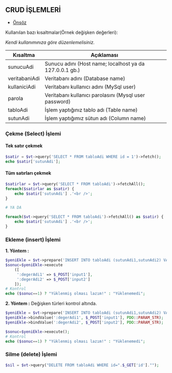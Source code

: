 ## CRUD İŞLEMLERİ

- [Önsöz](https://github.com/cicekhasan/DersNotlarim)


Kullanılan bazı kısaltmalar(Örnek değişken değerleri):

*Kendi kullanımınıza göre düzenlemelisiniz.*

| Kısaltma | Açıklaması |
| ---- | ---- |
| sunucuAdi     | Sunucu adını (Host name; localhost ya da 127.0.0.1 gb.)   |
| veritabaniAdi | Veritabanı adını (Database name)                      |
| kullaniciAdi  | Veritabanı kullanıcı adını (MySql user)               |
| parola        | Veritabanı kullanıcı parolasını (Mysql user password) |
| tabloAdi      | İşlem yaptığınız tablo adı (Table name)               |
| sutunAdi      | İşlem yaptığımız sütun adı (Column name)              |


### Çekme (Select) İşlemi

#### Tek satır çekmek
```php
$satir = $vt->query('SELECT * FROM tabloAdi WHERE id = 1')->fetch();
echo $satir['sutunAdi'];
```

#### Tüm satırları çekmek
```php
$satirlar = $vt->query('SELECT * FROM tabloAdi')->fetchAll();
foreach($satirlar as $satir) {
    echo $satir['sutunAdi'] .'<br />';
}

# YA DA

foreach($vt->query('SELECT * FROM tabloAdi')->fetchAll() as $satir) {
    echo $satir['sutunAdi'] .'<br />';
}
```

### Ekleme (insert) İşlemi

**1. Yöntem :** 
```php
$yeniEkle = $vt->prepare('INSERT INTO tabloAdi (sutunAdi1,sutunAdi2) VALUES (:degerAdi1,:degerAdi2)');
$sonuc=$yeniEkle->execute
	([
	 ':degerAdi1' => $_POST['input1'],
	 ':degerAdi2' => $_POST['input2']
	]);
# Kontrol
echo ($sonuc==1) ? "Yüklenmiş olması lazım!" : "Yüklenemedi";
```

**2. Yöntem :** Değişken türleri kontrol altında.
```php
$yeniEkle = $vt->prepare('INSERT INTO tabloAdi (sutunAdi1,sutunAdi2) VALUES (:degerAdi1,:degerAdi2)');
$yeniEkle->bindValue(':degerAdi1', $_POST['input1'], PDO::PARAM_STR);
$yeniEkle->bindValue(':degerAdi2', $_POST['input2'], PDO::PARAM_STR);

$sonuc=$yeniEkle->execute();
# Kontrol
echo ($sonuc==1) ? "Yüklenmiş olması lazım!" : "Yüklenemedi";
```


### Silme (delete) İşlemi
```php
$sil = $vt->query("DELETE FROM tabloAdi WHERE id=".$_GET['id']."");
```
